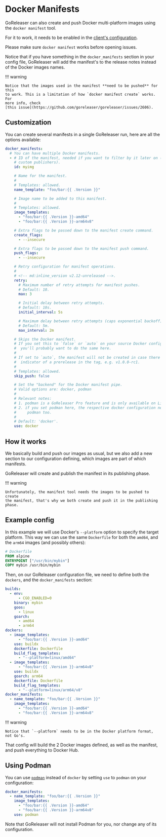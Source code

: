 # Docker Manifests

GoReleaser can also create and push Docker multi-platform images using the
`docker manifest` tool.

For it to work, it needs to be enabled in the
[client's configuration](https://github.com/docker/cli/blob/master/experimental/README.md).

Please make sure `docker manifest` works before opening issues.

Notice that if you have something in the `docker_manifests` section in your
config file, GoReleaser will add the manifest's to the release notes instead of
the Docker images names.

!!! warning

    Notice that the images used in the manifest **need to be pushed** for this
    to work. This is a limitation of how `docker manifest create` works. For
    more info, check
    [this issue](https://github.com/goreleaser/goreleaser/issues/2606).

## Customization

You can create several manifests in a single GoReleaser run, here are all the
options available:

```yaml title=".goreleaser.yaml"
docker_manifests:
  # You can have multiple Docker manifests.
  - # ID of the manifest, needed if you want to filter by it later on (e.g. on
    # custom publishers).
    id: myimg

    # Name for the manifest.
    #
    # Templates: allowed.
    name_template: "foo/bar:{{ .Version }}"

    # Image name to be added to this manifest.
    #
    # Templates: allowed.
    image_templates:
      - "foo/bar:{{ .Version }}-amd64"
      - "foo/bar:{{ .Version }}-arm64v8"

    # Extra flags to be passed down to the manifest create command.
    create_flags:
      - --insecure

    # Extra flags to be passed down to the manifest push command.
    push_flags:
      - --insecure

    # Retry configuration for manifest operations.
    #
    # <!-- md:inline_version v2.12-unreleased -->.
    retry:
      # Maximum number of retry attempts for manifest pushes.
      # Default: 10.
      max: 3

      # Initial delay between retry attempts.
      # Default: 10s.
      initial_interval: 5s

      # Maximum delay between retry attempts (caps exponential backoff).
      # Default: 5m.
      max_interval: 2m

    # Skips the Docker manifest.
    # If you set this to `false` or `auto` on your source Docker configuration,
    #  you'll probably want to do the same here.
    #
    # If set to `auto`, the manifest will not be created in case there is an
    #  indicator of a prerelease in the tag, e.g. v1.0.0-rc1.
    #
    # Templates: allowed.
    skip_push: false

    # Set the "backend" for the Docker manifest pipe.
    # Valid options are: docker, podman
    #
    # Relevant notes:
    # 1. podman is a GoReleaser Pro feature and is only available on Linux;
    # 2. if you set podman here, the respective docker configuration need to use
    #     podman too.
    #
    # Default: 'docker'.
    use: docker
```

<!-- md:templates -->

## How it works

We basically build and push our images as usual, but we also add a new
section to our configuration defining, which images are part of which manifests.

GoReleaser will create and publish the manifest in its publishing phase.

!!! warning

    Unfortunately, the manifest tool needs the images to be pushed to create
    the manifest, that's why we both create and push it in the publishing phase.

## Example config

In this example we will use Docker's `--platform` option to specify the target platform.
This way we can use the same `Dockerfile` for both the `amd64`, and the `arm64`
images (and possibly others):

```dockerfile
# Dockerfile
FROM alpine
ENTRYPOINT ["/usr/bin/mybin"]
COPY mybin /usr/bin/mybin
```

Then, on our GoReleaser configuration file, we need to define both the
`dockers`, and the `docker_manifests` section:

```yaml title=".goreleaser.yaml"
builds:
  - env:
      - CGO_ENABLED=0
    binary: mybin
    goos:
      - linux
    goarch:
      - amd64
      - arm64
dockers:
  - image_templates:
      - "foo/bar:{{ .Version }}-amd64"
    use: buildx
    dockerfile: Dockerfile
    build_flag_templates:
      - "--platform=linux/amd64"
  - image_templates:
      - "foo/bar:{{ .Version }}-arm64v8"
    use: buildx
    goarch: arm64
    dockerfile: Dockerfile
    build_flag_templates:
      - "--platform=linux/arm64/v8"
docker_manifests:
  - name_template: "foo/bar:{{ .Version }}"
    image_templates:
      - "foo/bar:{{ .Version }}-amd64"
      - "foo/bar:{{ .Version }}-arm64v8"
```

!!! warning

    Notice that `--platform` needs to be in the Docker platform format, not Go's.

That config will build the 2 Docker images defined, as well as the manifest,
and push everything to Docker Hub.

## Using Podman

<!-- md:pro -->

You can use [`podman`](https://podman.io) instead of `docker` by setting `use`
to `podman` on your configuration:

```yaml title=".goreleaser.yaml"
docker_manifests:
  - name_template: "foo/bar:{{ .Version }}"
    image_templates:
      - "foo/bar:{{ .Version }}-amd64"
      - "foo/bar:{{ .Version }}-arm64v8"
    use: podman
```

Note that GoReleaser will not install Podman for you, nor change any of its
configuration.
